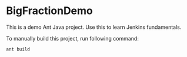 # BigFractionDemo

This is a demo Ant Java project. Use this to learn Jenkins fundamentals.

To manually build this project, run following command:
```
ant build
```